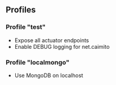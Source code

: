 ## Profiles

### Profile "test"
- Expose all actuator endpoints
- Enable DEBUG logging for net.caimito

### Profile "localmongo"
- Use MongoDB on localhost 
